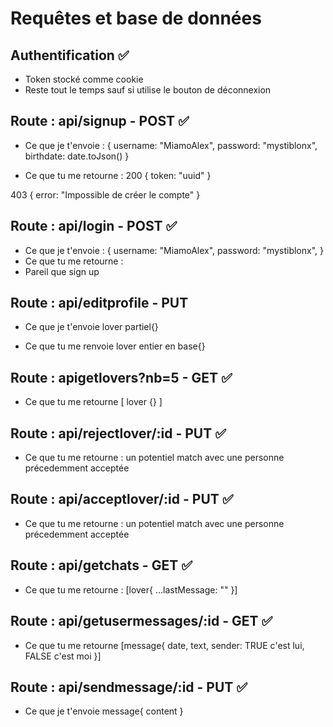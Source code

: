 # Requêtes et base de données

## Authentification ✅

- Token stocké comme cookie
- Reste tout le temps sauf si utilise le bouton de déconnexion

## Route : api/signup - POST ✅

- Ce que je t'envoie :
{
    username: "MiamoAlex",
    password: "mystiblonx",
    birthdate: date.toJson()
}

- Ce que tu me retourne :
200
{
    token: "uuid"
}

403
{
    error: "Impossible de créer le compte"
}

## Route : api/login - POST ✅

- Ce que je t'envoie :
{
    username: "MiamoAlex",
    password: "mystiblonx",
}
- Ce que tu me retourne :
- Pareil que sign up

## Route : api/editprofile - PUT

- Ce que je t'envoie
lover partiel{}

- Ce que tu me renvoie
lover entier en base{}

## Route : apigetlovers?nb=5 - GET ✅

- Ce que tu me retourne
[
    lover {}
]

## Route : api/rejectlover/:id - PUT ✅

- Ce que tu me retourne : un potentiel match avec une personne précedemment acceptée

## Route : api/acceptlover/:id - PUT ✅

- Ce que tu me retourne : un potentiel match avec une personne précedemment acceptée

## Route : api/getchats - GET ✅

- Ce que tu me retourne :
[lover{
    ...lastMessage: ""
}]

## Route : api/getusermessages/:id - GET ✅

- Ce que tu me retourne
[message{
    date, text, sender: TRUE c'est lui, FALSE c'est moi
}]

## Route : api/sendmessage/:id - PUT ✅

- Ce que je t'envoie
message{
    content
}
